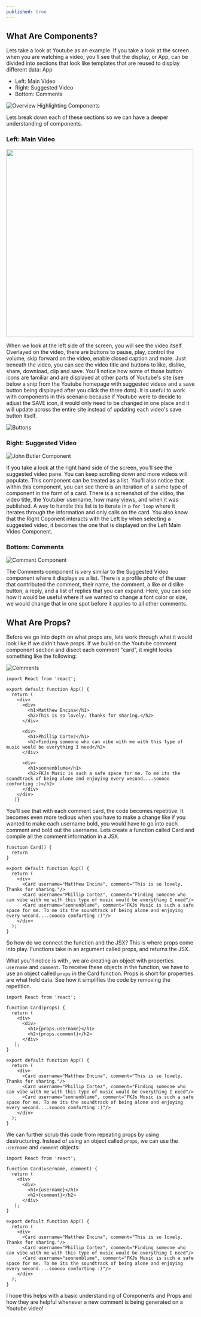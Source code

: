 ```yaml
---
published: true
---
```

## What Are Components?
Lets take a look at Youtube as an example. If you take a look at the screen when you are watching a video, you'll see that the display, or App, can be divided into sections that look like templates that are reused to display different data: 
App
- Left: Main Video 
- Right: Suggested Video
- Bottom: Comments

![Overview Highlighting Components](https://user-images.githubusercontent.com/52802563/183313985-cdc85c63-b41f-460a-a4da-2a485e57f56f.PNG)

Lets break down each of these sections so we can have a deeper understanding of components.

### Left: Main Video

<img src="https://user-images.githubusercontent.com/52802563/183315127-331c62bb-c809-4c21-a45f-6577a8793862.PNG" width="500">

When we look at the left side of the screen, you will see the video itself. Overlayed on the video, there are buttons to pause, play, control the volume, skip forward on the video, enable closed caption and more. Just beneath the video, you can see the video title and buttons to like, dislike, share, download, clip and save. 
You'll notice how some of those button icons are familiar and are displayed at other parts of Youtube's site (see below a snip from the Youtube homepage with suggested videos and a save button being displayed after you click the three dots). It is useful to work with components in this scenario because if Youtube were to decide to adjust the SAVE icon, it would only need to be changed in one place and it will update across the entire site instead of updating each video's save button itself.

![Buttons](https://user-images.githubusercontent.com/52802563/183314960-6d1aab29-d81f-41df-9bd1-ea0b4994f130.PNG)

### Right: Suggested Video

![John Butler Component](https://user-images.githubusercontent.com/52802563/183325631-3d7907df-a0f6-4d00-8912-6aeadd2be635.PNG)

If you take a look at the right hand side of the screen, you'll see the suggested video pane. You can keep scrolling down and more videos will populate. This component can be treated as a list. You'll also notice that within this component, you can see there is an iteration of a same type of component in the form of a card. There is a screenshot of the video, the video title, the Youtuber username, how many views, and when it was published. A way to handle this list is to iterate in a `for loop` where it iterates through the information and only calls on the card. You also know that the Right Coponent interacts with the Left by when selecting a suggested video, it becomes the one that is displayed on the Left Main Video Component.


### Bottom: Comments

![Comment Component](https://user-images.githubusercontent.com/52802563/183325571-0257aa5e-9c69-4b4d-bd0d-d1c3e5420c1e.PNG)

The Comments component is very similar to the Suggested Video component where it displays as a list. There is a profile photo of the user that contributed the comment, their name, the comment, a like or dislike button, a reply, and a list of replies that you can expand. Here, you can see how it would be useful where if we wanted to change a font color or size, we would change that in one spot before it applies to all other comments.

## What Are Props?

Before we go into depth on what props are, lets work through what it would look like if we didn't have props. If we build on the Youtube comment component section and disect each comment "card", it might looks something like the following:

![Comments](https://user-images.githubusercontent.com/52802563/183325063-26d8c376-c9e8-470a-a168-922e1ceef83a.PNG)

```
import React from 'react';

export default function App() {
  return (
    <div>
      <div>
        <h1>Matthew Encina</h1>
        <h2>This is so lovely. Thanks for sharing.</h2>
      </div>
      
      <div>
        <h1>Phillip Cortez</h1>
        <h2>Finding someone who can vibe with me with this type of music would be everything I need</h2>
      </div>
      
      <div>
        <h1>sonnenblume</h1>
        <h2>FKJs Music is such a safe space for me. To me its the soundtrack of being alone and enjoying every wecond....sooooo comforting :)</h2>
      </div>
    </div>
   )}
```

You'll see that with each comment card, the code becomes repetitive. It becomes even more tedious when you have to make a change like if you wanted to make each username bold, you would have to go into each comment and bold out the username. Lets create a function called Card and compile all the comment information in a JSX. 

```
function Card() {
  return
}

export default function App() {
  return (
    <div>
      <Card username="Matthew Encina", comment="This is so lovely. Thanks for sharing."/>
      <Card username="Phillip Cortez", comment="Finding someone who can vibe with me with this type of music would be everything I need"/>
      <Card username="sonnenblume", comment="FKJs Music is such a safe space for me. To me its the soundtrack of being alone and enjoying every wecond....sooooo comforting :)"/>
    </div>
  );
}
```

So how do we connect the function and the JSX? This is where props come into play. Functions take in an argument called props, and returns the JSX. 

What you'll notice is with <Card username="Matthew Encina" comment="This is so lovely. Thanks for sharing.">, we are creating an object with properties `username` and `comment`. To receive these objects in the function, we have to use an object called `props` in the Card function. Props is short for properties are what hold data. See how it simplifies the code by removing the repetition.

```
import React from 'react';

function Card(props) {
  return (
    <div>
      <div>
        <h1>{props.username}</h1>
        <h2>{props.comment}</h2>
      </div>
   );
}

export default function App() {
  return (
    <div>
      <Card username="Matthew Encina", comment="This is so lovely. Thanks for sharing."/>
      <Card username="Phillip Cortez", comment="Finding someone who can vibe with me with this type of music would be everything I need"/>
      <Card username="sonnenblume", comment="FKJs Music is such a safe space for me. To me its the soundtrack of being alone and enjoying every wecond....sooooo comforting :)"/>
    </div>
  );
}

```  

We can further scrub this code from repeating props by using destructuring. Instead of using an object called `props`, we can use the `username` and `comment` objects:
      
```
import React from 'react';

function Card(username, comment) {
  return (
    <div>
      <div>
        <h1>{username}</h1>
        <h2>{comment}</h2>
      </div>
   );
}

export default function App() {
  return (
    <div>
      <Card username="Matthew Encina", comment="This is so lovely. Thanks for sharing."/>
      <Card username="Phillip Cortez", comment="Finding someone who can vibe with me with this type of music would be everything I need"/>
      <Card username="sonnenblume", comment="FKJs Music is such a safe space for me. To me its the soundtrack of being alone and enjoying every wecond....sooooo comforting :)"/>
    </div>
  );
}

```  

I hope this helps with a basic understanding of Components and Props and how they are helpful whenever a new comment is being generated on a Youtube video!
